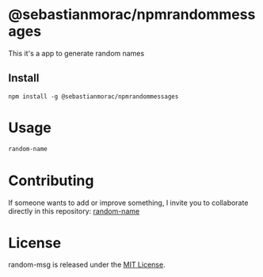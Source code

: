 # @sebastianmorac/npmrandommessages

This it's a app to generate random names

## Install

```npm
npm install -g @sebastianmorac/npmrandommessages

```

# Usage

```bash
random-name
```

# Contributing
If someone wants to add or improve something, I invite you to collaborate directly in this repository: [random-name](https://github.com/SebastianMoraC/npmrandommessages)

# License
random-msg is released under the [MIT License](https://opensource.org/licenses/MIT).